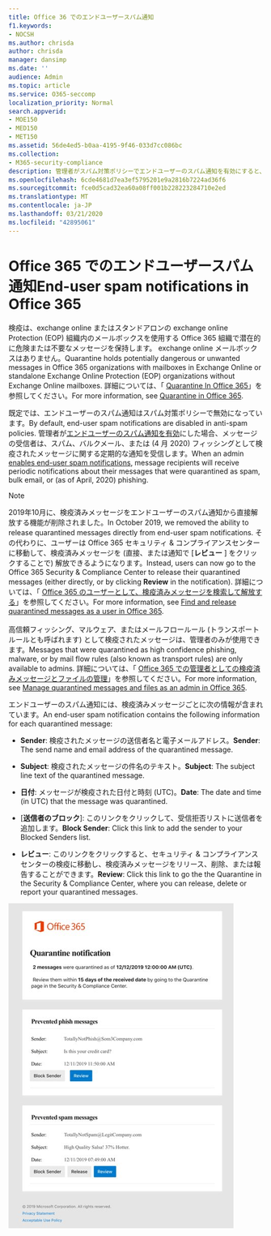 ```yaml
---
title: Office 36 でのエンドユーザースパム通知
f1.keywords:
- NOCSH
ms.author: chrisda
author: chrisda
manager: dansimp
ms.date: ''
audience: Admin
ms.topic: article
ms.service: O365-seccomp
localization_priority: Normal
search.appverid:
- MOE150
- MED150
- MET150
ms.assetid: 56de4ed5-b0aa-4195-9f46-033d7cc086bc
ms.collection:
- M365-security-compliance
description: 管理者がスパム対策ポリシーでエンドユーザーのスパム通知を有効にすると、メッセージの受信者は検疫済みメッセージに関する定期的な通知を受信します。
ms.openlocfilehash: 6cde4681d7ea3ef5795201e9a2816b7224ad36f6
ms.sourcegitcommit: fce0d5cad32ea60a08ff001b228223284710e2ed
ms.translationtype: MT
ms.contentlocale: ja-JP
ms.lasthandoff: 03/21/2020
ms.locfileid: "42895061"
---
```

# <a name="end-user-spam-notifications-in-office-365"></a><span data-ttu-id="aa540-103">Office 365 でのエンドユーザースパム通知</span><span class="sxs-lookup"><span data-stu-id="aa540-103">End-user spam notifications in Office 365</span></span>

<span data-ttu-id="aa540-104">検疫は、exchange online またはスタンドアロンの exchange online Protection (EOP) 組織内のメールボックスを使用する Office 365 組織で潜在的に危険または不要なメッセージを保持します。 exchange online メールボックスはありません。</span><span class="sxs-lookup"><span data-stu-id="aa540-104">Quarantine holds potentially dangerous or unwanted messages in Office 365 organizations with mailboxes in Exchange Online or standalone Exchange Online Protection (EOP) organizations without Exchange Online mailboxes.</span></span> <span data-ttu-id="aa540-105">詳細については、「 [Quarantine In Office 365](quarantine-email-messages.md)」を参照してください。</span><span class="sxs-lookup"><span data-stu-id="aa540-105">For more information, see [Quarantine in Office 365](quarantine-email-messages.md).</span></span>

<span data-ttu-id="aa540-106">既定では、エンドユーザーのスパム通知はスパム対策ポリシーで無効になっています。</span><span class="sxs-lookup"><span data-stu-id="aa540-106">By default, end-user spam notifications are disabled in anti-spam policies.</span></span> <span data-ttu-id="aa540-107">管理者が[エンドユーザーのスパム通知を有効](configure-your-spam-filter-policies.md)にした場合、メッセージの受信者は、スパム、バルクメール、または (4 月 2020) フィッシングとして検疫されたメッセージに関する定期的な通知を受信します。</span><span class="sxs-lookup"><span data-stu-id="aa540-107">When an admin [enables end-user spam notifications](configure-your-spam-filter-policies.md), message recipients will receive periodic notifications about their messages that were quarantined as spam, bulk email, or (as of April, 2020) phishing.</span></span>

> [!NOTE]
> <span data-ttu-id="aa540-108">2019年10月に、検疫済みメッセージをエンドユーザーのスパム通知から直接解放する機能が削除されました。</span><span class="sxs-lookup"><span data-stu-id="aa540-108">In October 2019, we removed the ability to release quarantined messages directly from end-user spam notifications.</span></span> <span data-ttu-id="aa540-109">その代わりに、ユーザーは Office 365 セキュリティ & コンプライアンスセンターに移動して、検疫済みメッセージを (直接、または通知で [**レビュー** ] をクリックすることで) 解放できるようになります。</span><span class="sxs-lookup"><span data-stu-id="aa540-109">Instead, users can now go to the Office 365 Security & Compliance Center to release their quarantined messages (either directly, or by clicking **Review** in the notification).</span></span> <span data-ttu-id="aa540-110">詳細については、「 [Office 365 のユーザーとして、検疫済みメッセージを検索して解放する](find-and-release-quarantined-messages-as-a-user.md)」を参照してください。</span><span class="sxs-lookup"><span data-stu-id="aa540-110">For more information, see [Find and release quarantined messages as a user in Office 365](find-and-release-quarantined-messages-as-a-user.md).</span></span> <br/><br/> <span data-ttu-id="aa540-111">高信頼フィッシング、マルウェア、またはメールフロールール (トランスポートルールとも呼ばれます) として検疫されたメッセージは、管理者のみが使用できます。</span><span class="sxs-lookup"><span data-stu-id="aa540-111">Messages that were quarantined as high confidence phishing, malware, or by mail flow rules (also known as transport rules) are only available to admins.</span></span> <span data-ttu-id="aa540-112">詳細については、「 [Office 365 での管理者としての検疫済みメッセージとファイルの管理](manage-quarantined-messages-and-files.md)」を参照してください。</span><span class="sxs-lookup"><span data-stu-id="aa540-112">For more information, see [Manage quarantined messages and files as an admin in Office 365](manage-quarantined-messages-and-files.md).</span></span>

<span data-ttu-id="aa540-113">エンドユーザーのスパム通知には、検疫済みメッセージごとに次の情報が含まれています。</span><span class="sxs-lookup"><span data-stu-id="aa540-113">An end-user spam notification contains the following information for each quarantined message:</span></span>

- <span data-ttu-id="aa540-114">**Sender**: 検疫されたメッセージの送信者名と電子メールアドレス。</span><span class="sxs-lookup"><span data-stu-id="aa540-114">**Sender**: The send name and email address of the quarantined message.</span></span>

- <span data-ttu-id="aa540-115">**Subject**: 検疫されたメッセージの件名のテキスト。</span><span class="sxs-lookup"><span data-stu-id="aa540-115">**Subject**: The subject line text of the quarantined message.</span></span>

- <span data-ttu-id="aa540-116">**日付**: メッセージが検疫された日付と時刻 (UTC)。</span><span class="sxs-lookup"><span data-stu-id="aa540-116">**Date**: The date and time (in UTC) that the message was quarantined.</span></span>

- <span data-ttu-id="aa540-117">[**送信者のブロック**]: このリンクをクリックして、受信拒否リストに送信者を追加します。</span><span class="sxs-lookup"><span data-stu-id="aa540-117">**Block Sender**: Click this link to add the sender to your Blocked Senders list.</span></span>

- <span data-ttu-id="aa540-118">**レビュー**: このリンクをクリックすると、セキュリティ & コンプライアンスセンターの検疫に移動し、検疫済みメッセージをリリース、削除、または報告することができます。</span><span class="sxs-lookup"><span data-stu-id="aa540-118">**Review**: Click this link to go the the Quarantine in the Security & Compliance Center, where you can release, delete or report your quarantined messages.</span></span>

![エンドユーザーのスパム通知の例](../../media/end-user-spam-notification.png)
